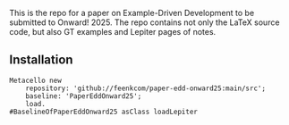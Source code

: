 This is the repo for a paper on Example-Driven Development to be submitted to Onward! 2025. 
The repo contains not only the LaTeX source code, but also GT examples and Lepiter pages of notes.
## Installation

```st
Metacello new
	repository: 'github://feenkcom/paper-edd-onward25:main/src';
	baseline: 'PaperEddOnward25';
	load.
#BaselineOfPaperEddOnward25 asClass loadLepiter
```
